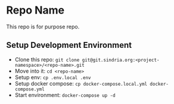 # Repo Name

This repo is for purpose repo.

## Setup Development Environment

- Clone this repo: `git clone git@git.sindria.org:<project-namespace>/<repo-name>.git`
- Move into it: `cd <repo-name>`
- Setup env: `cp .env.local .env`
- Setup docker compose: `cp docker-compose.local.yml docker-compose.yml`
- Start environment: `docker-compose up -d`